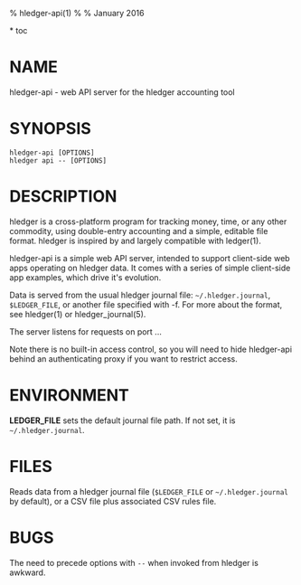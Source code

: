 % hledger-api(1)
%
% January 2016

<div class="web">
* toc
</div>
<div class="man">

# NAME

hledger-api - web API server for the hledger accounting tool

# SYNOPSIS

`hledger-api [OPTIONS]`\
`hledger api -- [OPTIONS]`

# DESCRIPTION

hledger is a cross-platform program for tracking money, time, or any other commodity,
using double-entry accounting and a simple, editable file format.
hledger is inspired by and largely compatible with ledger(1).

</div>

hledger-api is a simple web API server, intended to support
client-side web apps operating on hledger data. It comes with a series
of simple client-side app examples, which drive it's evolution.

Data is served from the usual hledger journal file:
`~/.hledger.journal`, `$LEDGER_FILE`, or another file specified with -f.
For more about the format, see hledger(1) or hledger_journal(5).

The server listens for requests on port ...

Note there is no built-in access control, so you will need to hide
hledger-api behind an authenticating proxy if you want to restrict
access.

<!-- With journal and timeclock files (but not CSV files, currently) -->
<!-- the web app detects changes and will show the new data on the next request. -->
<!-- If a change makes the file unparseable, hledger-api will show an error -->
<!-- until the file has been fixed. -->

<!-- # OPTIONS -->

<!-- Note: if invoking hledger-web as a hledger subcommand, write `--` before options as shown above. -->

<!-- `--port=PORT` -->
<!-- : set the TCP port to listen on (default: 5000) -->

<!-- `-h --help` -->
<!-- : show help -->

<!-- `--version` -->
<!-- : show version information -->

<!-- ## hledger options: -->

<!-- The following common hledger options should also work: -->

<!-- `-f FILE --file=FILE` -->
<!-- : use a different input file. For stdin, use - -->

<!-- `--rules-file=RULESFILE` -->
<!-- : Conversion rules file to use when reading CSV (default: FILE.rules) -->

<!-- `--alias=OLD=NEW` -->
<!-- : display accounts named OLD as NEW -->

<!-- `--ignore-assertions` -->
<!-- : ignore any failing balance assertions in the journal -->

<!-- `--debug=N` -->
<!-- : show debug output if N is 1-9 (default: 0) -->

<!-- `-b --begin=DATE` -->
<!-- : include postings/txns on or after this date -->

<!-- `-e --end=DATE` -->
<!-- : include postings/txns before this date -->

<!-- `-p --period=PERIODEXP` -->
<!-- : set start date, end date, and/or reporting interval all at once (overrides the flags above) -->

<!-- `--date2 --aux-date` -->
<!-- : use postings/txns' secondary dates instead -->

<!-- `-C --cleared` -->
<!-- : include only cleared postings/txns -->

<!-- `--pending` -->
<!-- : include only pending postings/txns -->

<!-- `-U --uncleared` -->
<!-- : include only uncleared (and pending) postings/txns -->

<!-- `-R --real` -->
<!-- : include only non-virtual postings -->

<!-- `--depth=N` -->
<!-- : hide accounts/postings deeper than N -->

<!-- `-E --empty` -->
<!-- : show empty/zero things which are normally omitted -->

<!-- `-B --cost` -->
<!-- : show amounts in their cost price's commodity -->

<div class="man">

# ENVIRONMENT

**LEDGER_FILE**
sets the default journal file path. If not set, it is `~/.hledger.journal`.

# FILES

Reads data from a hledger journal file (`$LEDGER_FILE` or
`~/.hledger.journal` by default), or a CSV file plus associated CSV
rules file.

# BUGS

The need to precede options with `--` when invoked from hledger is awkward.

<!-- `-f-` doesn't work (hledger-web can't read from stdin). -->

<!-- Query arguments and some applicable hledger options probably aren't supported. -->

<!-- Does not work in text-mode browsers. -->

<!-- Does not work well on small screens. -->

<!-- The auto-exit feature was added to avoid leaving stray processes, eg on Windows. -->
<!-- It is not well tested. -->

<!-- If you start two instances on the same port, the second one will -->
<!-- appear to run normally, but you will be seeing pages served from the -->
<!-- first one. -->

</div>
